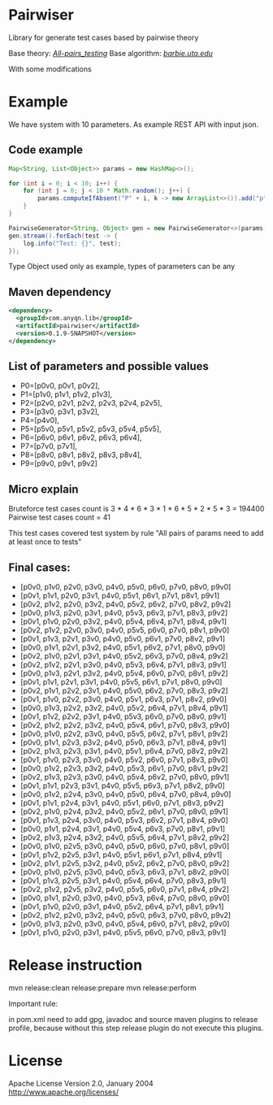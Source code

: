# Pairwiser
Library for generate test cases based by pairwise theory

Base theory:
*[All-pairs_testing](https://en.wikipedia.org/wiki/All-pairs_testing)*
Base algorithm:
*[barbie.uta.edu](http://barbie.uta.edu/~fduan/ACTS/In-Parameter-Order_%20A%20Test%20Generation%20Strategy%20for%20Pairwise%20Testing.pdf)*

With some modifications

# Example
We have system with 10 parameters. As example REST API with input json.

## Code example
```java
Map<String, List<Object>> params = new HashMap<>();

for (int i = 0; i < 10; i++) {
	for (int j = 0; j < 10 * Math.random(); j++) {
		params.computeIfAbsent("P" + i, k -> new ArrayList<>()).add("p"+i+"v"+j);
	}
}

PairwiseGenerator<String, Object> gen = new PairwiseGenerator<>(params);
gen.stream().forEach(test -> {
	log.info("Test: {}", test);
});
```
Type Object used only as example, types of parameters can be any

## Maven dependency

```xml
<dependency>
  <groupId>com.anyqn.lib</groupId>
  <artifactId>pairwiser</artifactId>
  <version>0.1.9-SNAPSHOT</version>
</dependency>
```

## List of parameters and possible values

 * P0=[p0v0, p0v1, p0v2],
 * P1=[p1v0, p1v1, p1v2, p1v3],
 * P2=[p2v0, p2v1, p2v2, p2v3, p2v4, p2v5],
 * P3=[p3v0, p3v1, p3v2],
 * P4=[p4v0],
 * P5=[p5v0, p5v1, p5v2, p5v3, p5v4, p5v5],
 * P6=[p6v0, p6v1, p6v2, p6v3, p6v4],
 * P7=[p7v0, p7v1],
 * P8=[p8v0, p8v1, p8v2, p8v3, p8v4],
 * P9=[p9v0, p9v1, p9v2]

## Micro explain

Bruteforce test cases count is 3 * 4 * 6 * 3 * 1 * 6 * 5 * 2 * 5 * 3 = 194400
Pairwise test cases count = 41

This test cases covered test system by rule "All pairs of params need to add at least once to tests"

## Final cases:

* [p0v0, p1v0, p2v0, p3v0, p4v0, p5v0, p6v0, p7v0, p8v0, p9v0]
* [p0v1, p1v1, p2v0, p3v1, p4v0, p5v1, p6v1, p7v1, p8v1, p9v1]
* [p0v2, p1v2, p2v0, p3v2, p4v0, p5v2, p6v2, p7v0, p8v2, p9v2]
* [p0v0, p1v3, p2v0, p3v1, p4v0, p5v3, p6v3, p7v1, p8v3, p9v2]
* [p0v1, p1v0, p2v0, p3v2, p4v0, p5v4, p6v4, p7v1, p8v4, p9v1]
* [p0v2, p1v2, p2v0, p3v0, p4v0, p5v5, p6v0, p7v0, p8v1, p9v0]
* [p0v1, p1v3, p2v1, p3v0, p4v0, p5v0, p6v1, p7v0, p8v2, p9v1]
* [p0v0, p1v1, p2v1, p3v2, p4v0, p5v1, p6v2, p7v1, p8v0, p9v0]
* [p0v2, p1v0, p2v1, p3v1, p4v0, p5v2, p6v3, p7v0, p8v4, p9v2]
* [p0v2, p1v2, p2v1, p3v0, p4v0, p5v3, p6v4, p7v1, p8v3, p9v1]
* [p0v0, p1v3, p2v1, p3v2, p4v0, p5v4, p6v0, p7v0, p8v1, p9v2]
* [p0v1, p1v1, p2v1, p3v1, p4v0, p5v5, p6v1, p7v1, p8v0, p9v0]
* [p0v2, p1v1, p2v2, p3v1, p4v0, p5v0, p6v2, p7v0, p8v3, p9v2]
* [p0v1, p1v0, p2v2, p3v0, p4v0, p5v1, p6v3, p7v1, p8v2, p9v0]
* [p0v0, p1v3, p2v2, p3v2, p4v0, p5v2, p6v4, p7v1, p8v4, p9v1]
* [p0v1, p1v2, p2v2, p3v1, p4v0, p5v3, p6v0, p7v0, p8v0, p9v1]
* [p0v2, p1v2, p2v2, p3v2, p4v0, p5v4, p6v1, p7v0, p8v3, p9v0]
* [p0v0, p1v0, p2v2, p3v0, p4v0, p5v5, p6v2, p7v1, p8v1, p9v2]
* [p0v0, p1v1, p2v3, p3v2, p4v0, p5v0, p6v3, p7v1, p8v4, p9v1]
* [p0v2, p1v3, p2v3, p3v1, p4v0, p5v1, p6v4, p7v0, p8v2, p9v2]
* [p0v1, p1v0, p2v3, p3v0, p4v0, p5v2, p6v0, p7v1, p8v3, p9v0]
* [p0v0, p1v2, p2v3, p3v2, p4v0, p5v3, p6v1, p7v0, p8v1, p9v2]
* [p0v2, p1v3, p2v3, p3v0, p4v0, p5v4, p6v2, p7v0, p8v0, p9v1]
* [p0v1, p1v1, p2v3, p3v1, p4v0, p5v5, p6v3, p7v1, p8v2, p9v0]
* [p0v0, p1v2, p2v4, p3v0, p4v0, p5v0, p6v4, p7v0, p8v4, p9v0]
* [p0v1, p1v1, p2v4, p3v1, p4v0, p5v1, p6v0, p7v1, p8v3, p9v2]
* [p0v2, p1v0, p2v4, p3v2, p4v0, p5v2, p6v1, p7v0, p8v0, p9v1]
* [p0v1, p1v3, p2v4, p3v0, p4v0, p5v3, p6v2, p7v1, p8v4, p9v0]
* [p0v0, p1v1, p2v4, p3v1, p4v0, p5v4, p6v3, p7v0, p8v1, p9v1]
* [p0v2, p1v3, p2v4, p3v2, p4v0, p5v5, p6v4, p7v1, p8v2, p9v2]
* [p0v0, p1v0, p2v5, p3v0, p4v0, p5v0, p6v0, p7v0, p8v1, p9v0]
* [p0v1, p1v2, p2v5, p3v1, p4v0, p5v1, p6v1, p7v1, p8v4, p9v1]
* [p0v2, p1v1, p2v5, p3v2, p4v0, p5v2, p6v2, p7v0, p8v0, p9v2]
* [p0v0, p1v0, p2v5, p3v0, p4v0, p5v3, p6v3, p7v1, p8v2, p9v0]
* [p0v1, p1v3, p2v5, p3v1, p4v0, p5v4, p6v4, p7v0, p8v3, p9v1]
* [p0v2, p1v2, p2v5, p3v2, p4v0, p5v5, p6v0, p7v1, p8v4, p9v2]
* [p0v0, p1v1, p2v0, p3v0, p4v0, p5v3, p6v4, p7v0, p8v0, p9v0]
* [p0v1, p1v0, p2v0, p3v1, p4v0, p5v2, p6v4, p7v1, p8v1, p9v1]
* [p0v2, p1v2, p2v0, p3v2, p4v0, p5v0, p6v3, p7v0, p8v0, p9v2]
* [p0v0, p1v3, p2v0, p3v0, p4v0, p5v4, p6v0, p7v1, p8v2, p9v0]
* [p0v1, p1v0, p2v0, p3v1, p4v0, p5v5, p6v0, p7v0, p8v3, p9v1]


# Release instruction

mvn release:clean release:prepare
mvn release:perform

Important rule:

in pom.xml need to add gpg, javadoc and source maven plugins to release profile, because without this step release plugin do not execute this plugins.

# License

Apache License
Version 2.0, January 2004
http://www.apache.org/licenses/
